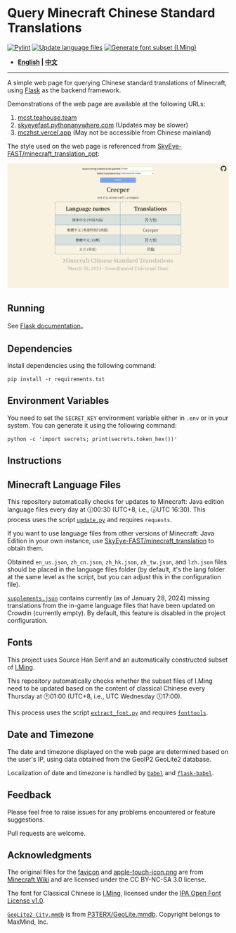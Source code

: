 # Query Minecraft Chinese Standard Translations

[![Pylint](https://github.com/SkyEye-FAST/minecraft_translation_flask/actions/workflows/pylint.yml/badge.svg)](https://github.com/SkyEye-FAST/minecraft_translation_flask/actions/workflows/pylint.yml) [![Update language files](https://github.com/SkyEye-FAST/minecraft_translation_flask/actions/workflows/update.yml/badge.svg)](https://github.com/SkyEye-FAST/minecraft_translation_flask/actions/workflows/update.yml) [![Generate font subset (I.Ming)](https://github.com/SkyEye-FAST/minecraft_translation_flask/actions/workflows/extract_font.yml/badge.svg)](https://github.com/SkyEye-FAST/minecraft_translation_flask/actions/workflows/extract_font.yml)

- **[English](/README_en.md) | [中文](/README.md)**

----

A simple web page for querying Chinese standard translations of Minecraft, using [Flask](https://github.com/pallets/flask) as the backend framework.

Demonstrations of the web page are available at the following URLs:

1. [mcst.teahouse.team](https://mcst.teahouse.team)
2. [skyeyefast.pythonanywhere.com](https://skyeyefast.pythonanywhere.com/) (Updates may be slower)
3. [mczhst.vercel.app](https://mczhst.vercel.app/) (May not be accessible from Chinese mainland)

The style used on the web page is referenced from [SkyEye-FAST/minecraft_translation_ppt](https://github.com/SkyEye-FAST/minecraft_translation_ppt):

![Sample](/sample/sample_en.png)

## Running

See [Flask documentation](https://flask.palletsprojects.com/en/3.0.x/)。

## Dependencies

Install dependencies using the following command:

``` shell
pip install -r requirements.txt
```

## Environment Variables

You need to set the `SECRET_KEY` environment variable either in `.env` or in your system. You can generate it using the following command:

``` shell
python -c 'import secrets; print(secrets.token_hex())'
```

## Instructions

## Minecraft Language Files

This repository automatically checks for updates to Minecraft: Java edition language files every day at 🕧00:30 (UTC+8, i.e., 🕟UTC 16:30). This process uses the script [`update.py`](/update.py) and requires `requests`.

If you want to use language files from other versions of Minecraft: Java Edition in your own instance, use [SkyEye-FAST/minecraft_translation](https://github.com/SkyEye-FAST/minecraft_translation) to obtain them.

Obtained `en_us.json`, `zh_cn.json`, `zh_hk.json`, `zh_tw.json`, and `lzh.json` files should be placed in the language files folder (by default, it's the lang folder at the same level as the script, but you can adjust this in the configuration file).

[`supplements.json`](/lang/supplements.json) contains currently (as of January 28, 2024) missing translations from the in-game language files that have been updated on Crowdin (currently empty). By default, this feature is disabled in the project configuration.

## Fonts

This project uses Source Han Serif and an automatically constructed subset of [I.Ming](https://github.com/ichitenfont/I.Ming).

This repository automatically checks whether the subset files of I.Ming need to be updated based on the content of classical Chinese every Thursday at 🕐01:00 (UTC+8, i.e., UTC Wednesday 🕔17:00).

This process uses the script [`extract_font.py`](/extract_font.py) and requires [`fonttools`](https://github.com/fonttools/fonttools).

## Date and Timezone

The date and timezone displayed on the web page are determined based on the user's IP, using data obtained from the GeoIP2 GeoLite2 database.

Localization of date and timezone is handled by [`babel`](https://github.com/python-babel/babel) and [`flask-babel`](https://github.com/python-babel/flask-babel).

## Feedback

Please feel free to raise issues for any problems encountered or feature suggestions.

Pull requests are welcome.

## Acknowledgments

The original files for the [favicon](/static/favicon.ico) and [apple-touch-icon.png](/static/apple-touch-icon.png) are from [Minecraft Wiki](https://minecraft.wiki/w/File:Favicon.ico) and are licensed under the CC BY-NC-SA 3.0 license.

The font for Classical Chinese is [I.Ming](https://github.com/ichitenfont/I.Ming), licensed under the [IPA Open Font License v1.0](https://github.com/ichitenfont/I.Ming/blob/master/LICENSE.md).

[`GeoLite2-City.mmdb`](/GeoLite2-City.mmdb) is from [P3TERX/GeoLite.mmdb](https://github.com/P3TERX/GeoLite.mmdb). Copyright belongs to MaxMind, Inc.
